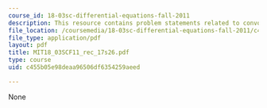 ```yaml
---
course_id: 18-03sc-differential-equations-fall-2011
description: This resource contains problem statements related to convolution.
file_location: /coursemedia/18-03sc-differential-equations-fall-2011/c455b05e98deaa96506df6354259aeed_MIT18_03SCF11_rec_17s26.pdf
file_type: application/pdf
layout: pdf
title: MIT18_03SCF11_rec_17s26.pdf
type: course
uid: c455b05e98deaa96506df6354259aeed

---
```

None